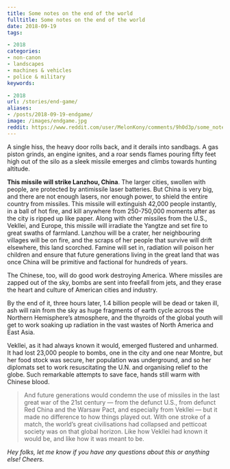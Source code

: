 ```yaml
---
title: Some notes on the end of the world
fulltitle: Some notes on the end of the world
date: 2018-09-19
tags:

- 2018
categories:
- non-canon
- landscapes
- machines & vehicles
- police & military
keywords:

- 2018
url: /stories/end-game/
aliases:
- /posts/2018-09-19-endgame/
image: /images/endgame.jpg
reddit: https://www.reddit.com/user/MelonKony/comments/9h0d3p/some_notes_on_the_end_of_the_world/
---
```

A single hiss, the heavy door rolls back, and it derails into sandbags. A gas piston grinds, an engine ignites, and a roar sends flames pouring fifty feet high out of the silo as a sleek missile emerges and climbs towards hunting altitude.

**This missile will strike Lanzhou, China**. The larger cities, swollen with people, are protected by antimissile laser batteries. But China is very big, and there are not enough lasers, nor enough power, to shield the entire country from missiles. This missile will extinguish 42,000 people instantly, in a ball of hot fire, and kill anywhere from 250-750,000 moments after as the city is ripped up like paper. Along with other missiles from the U.S., Vekllei, and Europe, this missile will irradiate the Yangtze and set fire to great swaths of farmland. Lanzhou will be a crater, her neighbouring villages will be on fire, and the scraps of her people that survive will drift elsewhere, this land scorched. Famine will set in, radiation will poison her children and ensure that future generations living in the great land that was once China will be primitive and factional for hundreds of years.

The Chinese, too, will do good work destroying America. Where missiles are zapped out of the sky, bombs are sent into freefall from jets, and they erase the heart and culture of American cities and industry.

By the end of it, three hours later, 1.4 billion people will be dead or taken ill, ash will rain from the sky as huge fragments of earth cycle across the Northern Hemisphere’s atmosphere, and the thyroids of the global youth will get to work soaking up radiation in the vast wastes of North America and East Asia.

Vekllei, as it had always known it would, emerged flustered and unharmed. It had lost 23,000 people to bombs, one in the city and one near Montre, but her food stock was secure, her population was underground, and so her diplomats set to work resuscitating the U.N. and organising relief to the globe. Such remarkable attempts to save face, hands still warm with Chinese blood.

>And future generations would condemn the use of missiles in the last great war of the 21st century — from the defunct U.S., from defunct Red China and the Warsaw Pact, and especially from Vekllei — but it made no difference to how things played out. With one stroke of a match, the world’s great civilisations had collapsed and petticoat society was on that global horizon. Like how Vekllei had known it would be, and like how it was meant to be.

*Hey folks, let me know if you have any questions about this or anything else! Cheers.*
